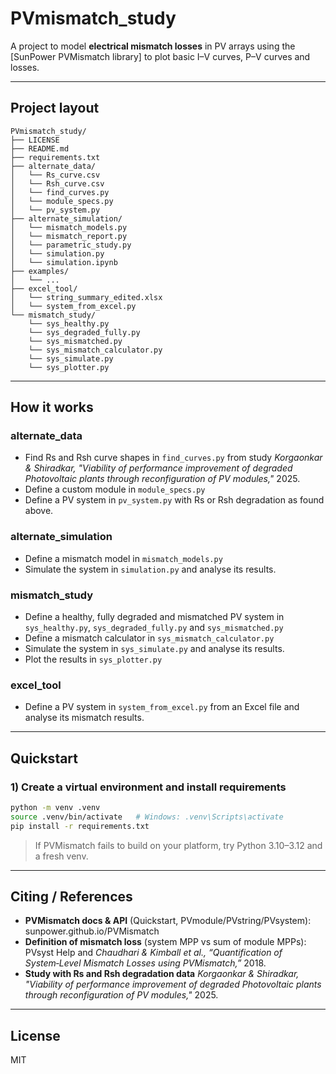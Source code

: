 # PVmismatch_study

A project to model **electrical mismatch losses** in PV arrays using the
[SunPower PVMismatch library] to plot basic I–V curves, P–V curves and losses.

---

## Project layout

```
PVmismatch_study/
├── LICENSE
├── README.md
├── requirements.txt
├── alternate_data/
│   └── Rs_curve.csv
│   └── Rsh_curve.csv
│   └── find_curves.py
│   └── module_specs.py
│   └── pv_system.py
├── alternate_simulation/
│   └── mismatch_models.py
│   └── mismatch_report.py
│   └── parametric_study.py
│   └── simulation.py
│   └── simulation.ipynb
├── examples/
│   └── ...
├── excel_tool/
│   └── string_summary_edited.xlsx
│   └── system_from_excel.py
└── mismatch_study/
    └── sys_healthy.py
    └── sys_degraded_fully.py
    └── sys_mismatched.py
    └── sys_mismatch_calculator.py
    └── sys_simulate.py
    └── sys_plotter.py                   
```

---

## How it works 
### alternate_data
- Find Rs and Rsh curve shapes in `find_curves.py` from study *Korgaonkar & Shiradkar, 
"Viability of performance improvement of degraded Photovoltaic plants through reconfiguration of PV modules,"* 2025. 
- Define a custom module in `module_specs.py`
- Define a PV system in `pv_system.py` with Rs or Rsh degradation as found above.

### alternate_simulation
- Define a mismatch model in `mismatch_models.py`
- Simulate the system in `simulation.py` and analyse its results.

### mismatch_study
- Define a healthy, fully degraded and mismatched PV system in `sys_healthy.py`, `sys_degraded_fully.py` and `sys_mismatched.py`
- Define a mismatch calculator in `sys_mismatch_calculator.py`
- Simulate the system in `sys_simulate.py` and analyse its results.
- Plot the results in `sys_plotter.py`

### excel_tool
- Define a PV system in `system_from_excel.py` from an Excel file and analyse its mismatch results.

---

## Quickstart

### 1) Create a virtual environment and install requirements
```bash
python -m venv .venv
source .venv/bin/activate   # Windows: .venv\Scripts\activate
pip install -r requirements.txt
```

> If PVMismatch fails to build on your platform, try Python 3.10–3.12 and a fresh venv.

---

## Citing / References

- **PVMismatch docs & API** (Quickstart, PVmodule/PVstring/PVsystem): sunpower.github.io/PVMismatch  
- **Definition of mismatch loss** (system MPP vs sum of module MPPs): PVsyst Help and
  *Chaudhari & Kimball et al., “Quantification of System‑Level Mismatch Losses using PVMismatch,”* 2018.
- **Study with Rs and Rsh degradation data** *Korgaonkar & Shiradkar, 
"Viability of performance improvement of degraded Photovoltaic plants through reconfiguration of PV modules,"* 2025.

---

## License

MIT
